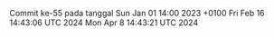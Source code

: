 Commit ke-55 pada tanggal Sun Jan 01 14:00 2023 +0100
Fri Feb 16 14:43:06 UTC 2024
Mon Apr  8 14:43:21 UTC 2024
